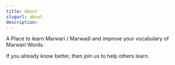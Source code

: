 ```yaml
---
title: About
slugurl: about
description: 
---
```


A Place to learn Marwari / Marwadi and improve your vocabulary of Marwari Words. 

If you already know better, then join us to help others learn.